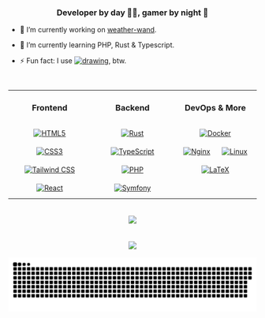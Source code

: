 ### <div align="center">Developer by day 👨‍💻, gamer by night 🚀</div>

- 🔭 I’m currently working on [weather-wand](https://github.com/tnickel-web/weather-wand).


- 🌱 I’m currently learning PHP, Rust & Typescript.


- ⚡ Fun fact: I
  use <a href="https://archlinux.org/"><img src="https://wiki.installgentoo.com/images/f/f9/Arch-linux-logo.png" alt="drawing" width="20" height="20"/></a>,
  btw.

<br/>  

<table><tr><td valign="top" width="33%">

<h3 align="center">Frontend</h3>
<h3></h3>
<div align="center">  
<a href="https://en.wikipedia.org/wiki/HTML5" target="_blank"><img style="margin: 10px" src="https://skillicons.dev/icons?i=html" alt="HTML5" height="50" /></a>  
<a href="https://www.w3schools.com/css/" target="_blank"><img style="margin: 10px" src="https://skillicons.dev/icons?i=css" alt="CSS3" height="50" /></a>  
<a href="https://www.tailwindcss.com/" target="_blank"><img style="margin: 10px" src="https://skillicons.dev/icons?i=tailwind" alt="Tailwind CSS" height="50" /></a>  
<a href="https://reactjs.org/" target="_blank"><img style="margin: 10px" src="https://skillicons.dev/icons?i=react" alt="React" height="50" /></a>  
</div>

</td><td valign="top" width="33%">


<h3 align="center">Backend</h3>
<h3></h3>
<div align="center">  
<a href="https://www.rust-lang.org/" target="_blank"><img style="margin: 10px" src="https://skillicons.dev/icons?i=rust" alt="Rust" height="50" /></a>  
<a href="https://www.typescriptlang.org/" target="_blank"><img style="margin: 10px" src="https://skillicons.dev/icons?i=ts" alt="TypeScript" height="50" /></a>  
<a href="https://www.php.net/" target="_blank"><img style="margin: 10px" src="https://skillicons.dev/icons?i=php" alt="PHP" height="50" /></a>  
<a href="https://symfony.com/" target="_blank"><img style="margin: 10px" src="https://skillicons.dev/icons?i=symfony" alt="Symfony" height="50" /></a>  
</div>

</td><td valign="top" width="33%">



<h3 align="center">DevOps & More</h3>
<h3></h3>
<div align="center">  
<a href="https://www.docker.com/" target="_blank"><img style="margin: 10px" src="https://skillicons.dev/icons?i=docker" alt="Docker" height="50" /></a>  
<a href="https://www.nginx.com/" target="_blank"><img style="margin: 10px" src="https://skillicons.dev/icons?i=nginx" alt="Nginx" height="50" /></a>  
<a href="https://www.linux.org/" target="_blank"><img style="margin: 10px" src="https://skillicons.dev/icons?i=linux" alt="Linux" height="50" /></a>  
<a href="https://www.latex-project.org/" target="_blank"><img style="margin: 10px" src="https://skillicons.dev/icons?i=latex" alt="LaTeX" height="50" /></a>  
</div>

</td></tr></table>  

<br/>  

<div align="center"><img src="https://github-readme-stats.vercel.app/api?username=tnickel-web&show_icons=true&count_private=true&hide_border=true" align="center" /></div>  

<br/>  



<br/>  

<div align="center">
<img src="https://komarev.com/ghpvc/?username=tnickel-web&&style=flat-square" align="center" />
</div>  

<br />

<img src="https://raw.githubusercontent.com/tnickel-web/tnickel-web/output/github-contribution-grid-snake-dark.svg" alt="Snake animation" />

###

